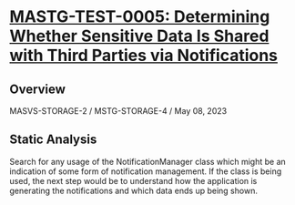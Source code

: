 # [MASTG-TEST-0005: Determining Whether Sensitive Data Is Shared with Third Parties via Notifications](https://mas.owasp.org/MASTG/tests/android/MASVS-STORAGE/MASTG-TEST-0005)
## Overview
MASVS-STORAGE-2 / MSTG-STORAGE-4 / May 08, 2023
## Static Analysis
Search for any usage of the NotificationManager class which might be an indication of some form of notification management. If the class is being used, the next step would be to understand how the application is generating the notifications  and which data ends up being shown.
